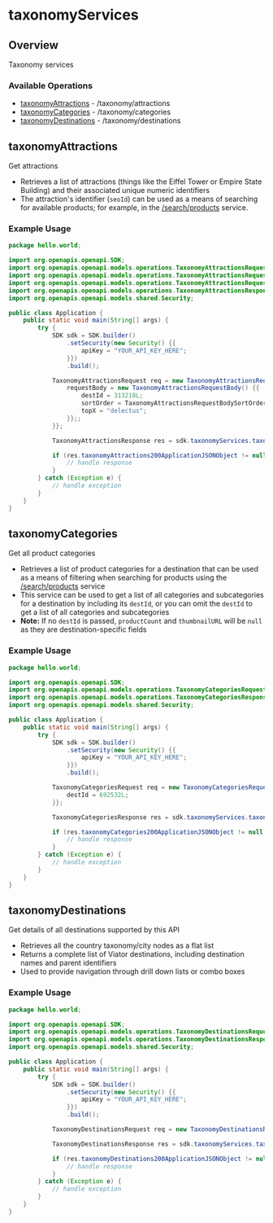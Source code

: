 # taxonomyServices

## Overview

Taxonomy services

### Available Operations

* [taxonomyAttractions](#taxonomyattractions) - /taxonomy/attractions
* [taxonomyCategories](#taxonomycategories) - /taxonomy/categories
* [taxonomyDestinations](#taxonomydestinations) - /taxonomy/destinations

## taxonomyAttractions

Get attractions
- Retrieves a list of attractions (things like the Eiffel Tower or Empire State Building) and their associated unique numeric identifiers
- The attraction's identifier (`seoId`) can be used as a means of searching for available products; for example, in the [/search/products](#operation/searchProducts) service.


### Example Usage

```java
package hello.world;

import org.openapis.openapi.SDK;
import org.openapis.openapi.models.operations.TaxonomyAttractionsRequest;
import org.openapis.openapi.models.operations.TaxonomyAttractionsRequestBody;
import org.openapis.openapi.models.operations.TaxonomyAttractionsRequestBodySortOrderEnum;
import org.openapis.openapi.models.operations.TaxonomyAttractionsResponse;
import org.openapis.openapi.models.shared.Security;

public class Application {
    public static void main(String[] args) {
        try {
            SDK sdk = SDK.builder()
                .setSecurity(new Security() {{
                    apiKey = "YOUR_API_KEY_HERE";
                }})
                .build();

            TaxonomyAttractionsRequest req = new TaxonomyAttractionsRequest("en-US") {{
                requestBody = new TaxonomyAttractionsRequestBody() {{
                    destId = 313218L;
                    sortOrder = TaxonomyAttractionsRequestBodySortOrderEnum.SEO_ALPHABETICAL;
                    topX = "delectus";
                }};;
            }};            

            TaxonomyAttractionsResponse res = sdk.taxonomyServices.taxonomyAttractions(req);

            if (res.taxonomyAttractions200ApplicationJSONObject != null) {
                // handle response
            }
        } catch (Exception e) {
            // handle exception
        }
    }
}
```

## taxonomyCategories

Get all product categories
- Retrieves a list of product categories for a destination that can be used as a means of filtering when searching for products using the [/search/products](/#operation/searchProducts) service
- This service can be used to get a list of all categories and subcategories for a destination by including its `destId`, or you can omit the `destId` to get a list of all categories and subcategories
- **Note:** If no `destId` is passed, `productCount` and `thumbnailURL` will be `null` as they are destination-specific fields


### Example Usage

```java
package hello.world;

import org.openapis.openapi.SDK;
import org.openapis.openapi.models.operations.TaxonomyCategoriesRequest;
import org.openapis.openapi.models.operations.TaxonomyCategoriesResponse;
import org.openapis.openapi.models.shared.Security;

public class Application {
    public static void main(String[] args) {
        try {
            SDK sdk = SDK.builder()
                .setSecurity(new Security() {{
                    apiKey = "YOUR_API_KEY_HERE";
                }})
                .build();

            TaxonomyCategoriesRequest req = new TaxonomyCategoriesRequest("en-US") {{
                destId = 692532L;
            }};            

            TaxonomyCategoriesResponse res = sdk.taxonomyServices.taxonomyCategories(req);

            if (res.taxonomyCategories200ApplicationJSONObject != null) {
                // handle response
            }
        } catch (Exception e) {
            // handle exception
        }
    }
}
```

## taxonomyDestinations

Get details of all destinations supported by this API
- Retrieves all the country taxonomy/city nodes as a flat list
- Returns a complete list of Viator destinations, including destination names and parent identifiers
- Used to provide navigation through drill down lists or combo boxes


### Example Usage

```java
package hello.world;

import org.openapis.openapi.SDK;
import org.openapis.openapi.models.operations.TaxonomyDestinationsRequest;
import org.openapis.openapi.models.operations.TaxonomyDestinationsResponse;
import org.openapis.openapi.models.shared.Security;

public class Application {
    public static void main(String[] args) {
        try {
            SDK sdk = SDK.builder()
                .setSecurity(new Security() {{
                    apiKey = "YOUR_API_KEY_HERE";
                }})
                .build();

            TaxonomyDestinationsRequest req = new TaxonomyDestinationsRequest("en-US");            

            TaxonomyDestinationsResponse res = sdk.taxonomyServices.taxonomyDestinations(req);

            if (res.taxonomyDestinations200ApplicationJSONObject != null) {
                // handle response
            }
        } catch (Exception e) {
            // handle exception
        }
    }
}
```
